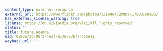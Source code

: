 ```yaml
---
content_type: external-resource
external_url: https://www.flickr.com/photos/131046472@N07/17903550186/
has_external_license_warning: true
license: https://en.wikipedia.org/wiki/All_rights_reserved
status: ''
title: future.agenda
uid: 0286a73d-9873-4e1f-a33a-63b774cbce11
wayback_url: ''
---
```

